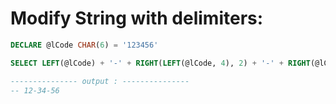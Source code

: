 # Modify String with delimiters:

```sql
DECLARE @lCode CHAR(6) = '123456'

SELECT LEFT(@lCode) + '-' + RIGHT(LEFT(@lCode, 4), 2) + '-' + RIGHT(@lCode, 2)

--------------- output : ---------------
-- 12-34-56

```